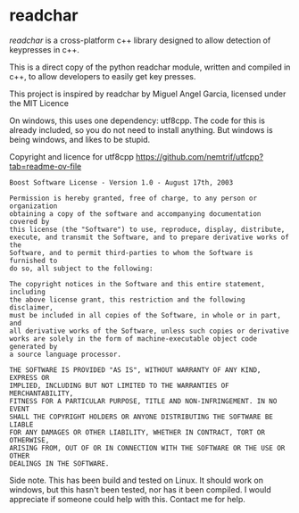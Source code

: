 # readchar

*readchar* is a cross-platform c++ library designed to allow detection of 
keypresses in c++.

This is a direct copy of the python readchar module, written and compiled in c++, to allow developers
to easily get key presses. 

This project is inspired by readchar by Miguel Angel Garcia, licensed under the MIT Licence

On windows, this uses one dependency: utf8cpp. The code for this is already included, so you do not need to install anything. But windows is being windows, and likes to be stupid.

Copyright and licence for utf8cpp https://github.com/nemtrif/utfcpp?tab=readme-ov-file

```
Boost Software License - Version 1.0 - August 17th, 2003

Permission is hereby granted, free of charge, to any person or organization
obtaining a copy of the software and accompanying documentation covered by
this license (the "Software") to use, reproduce, display, distribute,
execute, and transmit the Software, and to prepare derivative works of the
Software, and to permit third-parties to whom the Software is furnished to
do so, all subject to the following:

The copyright notices in the Software and this entire statement, including
the above license grant, this restriction and the following disclaimer,
must be included in all copies of the Software, in whole or in part, and
all derivative works of the Software, unless such copies or derivative
works are solely in the form of machine-executable object code generated by
a source language processor.

THE SOFTWARE IS PROVIDED "AS IS", WITHOUT WARRANTY OF ANY KIND, EXPRESS OR
IMPLIED, INCLUDING BUT NOT LIMITED TO THE WARRANTIES OF MERCHANTABILITY,
FITNESS FOR A PARTICULAR PURPOSE, TITLE AND NON-INFRINGEMENT. IN NO EVENT
SHALL THE COPYRIGHT HOLDERS OR ANYONE DISTRIBUTING THE SOFTWARE BE LIABLE
FOR ANY DAMAGES OR OTHER LIABILITY, WHETHER IN CONTRACT, TORT OR OTHERWISE,
ARISING FROM, OUT OF OR IN CONNECTION WITH THE SOFTWARE OR THE USE OR OTHER
DEALINGS IN THE SOFTWARE.
```

Side note. This has been build and tested on Linux. It should work on windows, but this hasn't been tested, nor has it been compiled. I would appreciate if someone could help with this. Contact me for help. 